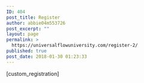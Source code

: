 ```yaml
---
ID: 404
post_title: Register
author: abbie04m553726
post_excerpt: ""
layout: page
permalink: >
  https://universalflowuniversity.com/register-2/
published: true
post_date: 2018-01-30 01:23:33
---
```

[custom_registration]